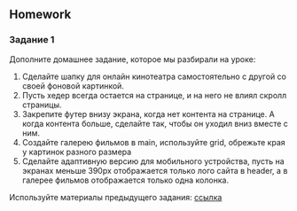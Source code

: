 ##  Homework

### Задание 1

Дополните домашнее задание, которое мы разбирали на уроке:

1. Сделайте шапку для онлайн кинотеатра самостоятельно с другой со своей фоновой картинкой.
2. Пусть хедер всегда остается на странице, и на него не влиял скролл страницы.
3. Закрепите футер внизу экрана, когда нет контента на странице. А когда контента больше, сделайте так, чтобы он уходил вниз вместе с ним.
4. Создайте галерею фильмов в main, используйте grid, обрежьте края у картинок разного размера
5. Сделайте адаптивную версию для мобильного устройства, пусть на экранах меньше 390px отображается только лого сайта в header, а в галерее фильмов отображается только одна колонка.

Используйте материалы предыдущего задания: [ссылка](https://github.com/ait-tr/task_fe-css-flexbox-header-cinema)




